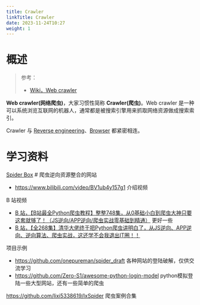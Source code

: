 ```yaml
---
title: Crawler
linkTitle: Crawler
date: 2023-11-24T10:27
weight: 1
---
```


# 概述

> 参考：
>
> - [Wiki，Web crawler](https://en.wikipedia.org/wiki/Web_crawler)

**Web crawler(网络爬虫)**，大家习惯性简称 **Crawler(爬虫)**。Web crawler 是一种可以系统浏览互联网的机器人，通常都是被搜索引擎用来抓取网络资源做成搜索索引。

Crawler 与 [Reverse engineering](/docs/7.信息安全/Reverse%20engineering/Reverse%20engineering.md)、[Browser](/docs/Web/Browser/Browser.md) 都紧密相连。

# 学习资料

[Spider Box](https://spiderbox.cn/) # 爬虫逆向资源整合的网站

- https://www.bilibili.com/video/BV1ub4y157g1 介绍视频

B 站视频

- [B 站，【B站最全Python爬虫教程】整整748集，从0基础小白到爬虫大神只要这套就够了！（JS逆向/APP逆向/爬虫实战零基础到精通）](https://www.bilibili.com/video/BV1ew411K7nB) 更好一些
- [B 站，【全268集】清华大佬终于把Python爬虫讲明白了，从JS逆向、APP逆向、逆向算法、爬虫实战，这还学不会我退出IT圈！！](https://www.bilibili.com/video/BV178411i7yR/)

项目示例

- https://github.com/onepureman/spider_draft 各种网站的登陆破解，仅供交流学习
- https://github.com/Zero-S1/awesome-python-login-model python模拟登陆一些大型网站，还有一些简单的爬虫

https://github.com/lixi5338619/lxSpider 爬虫案例合集